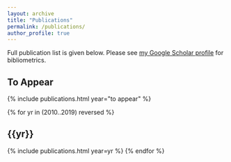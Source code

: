```yaml
---
layout: archive
title: "Publications"
permalink: /publications/
author_profile: true
---
```


Full publication list is given below. Please see <a href="{{ site.author.googlescholar }}">my Google Scholar profile</a> for bibliometrics.

## To Appear

{% include publications.html year="to appear" %}

{% for yr in (2010..2019) reversed %}
## {{yr}}
{% include publications.html year=yr %}
{% endfor %}
